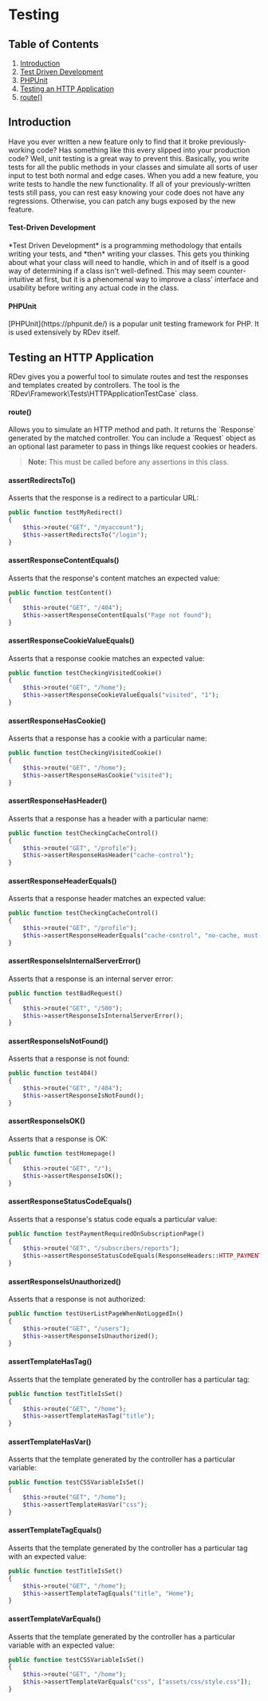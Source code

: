 # Testing

## Table of Contents
1. [Introduction](#introduction)
  1. [Test Driven Development](#test-driven-development)
  2. [PHPUnit](#php-unit)
2. [Testing an HTTP Application](#testing-an-http-application)
  1. [route()](#route)

<h2 id="introduction">Introduction</h2>
Have you ever written a new feature only to find that it broke previously-working code?  Has something like this every slipped into your production code?  Well, unit testing is a great way to prevent this.  Basically, you write tests for all the public methods in your classes and simulate all sorts of user input to test both normal and edge cases.  When you add a new feature, you write tests to handle the new functionality.  If all of your previously-written tests still pass, you can rest easy knowing your code does not have any regressions.  Otherwise, you can patch any bugs exposed by the new feature.

<h4 id="test-driven-development">Test-Driven Development</h4>
*Test Driven Development* is a programming methodology that entails writing your tests, and *then* writing your classes.  This gets you thinking about what your class will need to handle, which in and of itself is a good way of determining if a class isn't well-defined.  This may seem counter-intuitive at first, but it is a phenomenal way to improve a class' interface and usability before writing any actual code in the class.

<h4 id="php-unit">PHPUnit</h4>
[PHPUnit](https://phpunit.de/) is a popular unit testing framework for PHP.  It is used extensively by RDev itself.

<h2 id="testing-an-application">Testing an HTTP Application</h2>
RDev gives you a powerful tool to simulate routes and test the responses and templates created by controllers.  The tool is the `RDev\Framework\Tests\HTTPApplicationTestCase` class.

<h4 id="route">route()</h4>
Allows you to simulate an HTTP method and path.  It returns the `Response` generated by the matched controller.  You can include a `Request` object as an optional last parameter to pass in things like request cookies or headers.

> **Note:**  This must be called before any assertions in this class.

<h4 id="assert-redirects-to">assertRedirectsTo()</h4>
Asserts that the response is a redirect to a particular URL:

```php
public function testMyRedirect()
{
    $this->route("GET", "/myaccount");
    $this->assertRedirectsTo("/login");
}
```

<h4 id="assert-response-content-equals">assertResponseContentEquals()</h4>
Asserts that the response's content matches an expected value:

```php
public function testContent()
{
    $this->route("GET", "/404");
    $this->assertResponseContentEquals("Page not found");
}
```

<h4 id="assert-response-cookie-value-equals">assertResponseCookieValueEquals()</h4>
Asserts that a response cookie matches an expected value:

```php
public function testCheckingVisitedCookie()
{
    $this->route("GET", "/home");
    $this->assertResponseCookieValueEquals("visited", "1");
}
```

<h4 id="assert-response-has-cookie">assertResponseHasCookie()</h4>
Asserts that a response has a cookie with a particular name:

```php
public function testCheckingVisitedCookie()
{
    $this->route("GET", "/home");
    $this->assertResponseHasCookie("visited");
}
```

<h4 id="assert-response-has-header">assertResponseHasHeader()</h4>
Asserts that a response has a header with a particular name:

```php
public function testCheckingCacheControl()
{
    $this->route("GET", "/profile");
    $this->assertResponseHasHeader("cache-control");
}
```

<h4 id="assert-response-header-value-equals">assertResponseHeaderEquals()</h4>
Asserts that a response header matches an expected value:

```php
public function testCheckingCacheControl()
{
    $this->route("GET", "/profile");
    $this->assertResponseHeaderEquals("cache-control", "no-cache, must-revalidate");
}
```

<h4 id="assert-response-is-internal-server-error">assertResponseIsInternalServerError()</h4>
Asserts that a response is an internal server error:

```php
public function testBadRequest()
{
    $this->route("GET", "/500");
    $this->assertResponseIsInternalServerError();
}
```

<h4 id="assert-response-is-not-found">assertResponseIsNotFound()</h4>
Asserts that a response is not found:

```php
public function test404()
{
    $this->route("GET", "/404");
    $this->assertResponseIsNotFound();
}
```

<h4 id="assert-response-is-not-found">assertResponseIsOK()</h4>
Asserts that a response is OK:

```php
public function testHomepage()
{
    $this->route("GET", "/");
    $this->assertResponseIsOK();
}
```

<h4 id="assert-response-status-code-equals">assertResponseStatusCodeEquals()</h4>
Asserts that a response's status code equals a particular value:

```php
public function testPaymentRequiredOnSubscriptionPage()
{
    $this->route("GET", "/subscribers/reports");
    $this->assertResponseStatusCodeEquals(ResponseHeaders::HTTP_PAYMENT_REQUIRED);
}
```

<h4 id="assert-response-is-unauthorized">assertResponseIsUnauthorized()</h4>
Asserts that a response is not authorized:

```php
public function testUserListPageWhenNotLoggedIn()
{
    $this->route("GET", "/users");
    $this->assertResponseIsUnauthorized();
}
```

<h4 id="assert-template-has-tag">assertTemplateHasTag()</h4>
Asserts that the template generated by the controller has a particular tag:

```php
public function testTitleIsSet()
{
    $this->route("GET", "/home");
    $this->assertTemplateHasTag("title");
}
```

<h4 id="assert-template-has-var">assertTemplateHasVar()</h4>
Asserts that the template generated by the controller has a particular variable:

```php
public function testCSSVariableIsSet()
{
    $this->route("GET", "/home");
    $this->assertTemplateHasVar("css");
}
```

<h4 id="assert-template-tag-equals">assertTemplateTagEquals()</h4>
Asserts that the template generated by the controller has a particular tag with an expected value:

```php
public function testTitleIsSet()
{
    $this->route("GET", "/home");
    $this->assertTemplateTagEquals("title", "Home");
}
```

<h4 id="assert-template-var-equals">assertTemplateVarEquals()</h4>
Asserts that the template generated by the controller has a particular variable with an expected value:

```php
public function testCSSVariableIsSet()
{
    $this->route("GET", "/home");
    $this->assertTemplateVarEquals("css", ["assets/css/style.css"]);
}
```